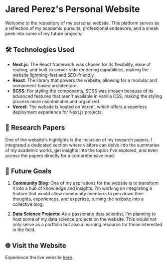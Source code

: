 # Jared Perez's Personal Website

Welcome to the repository of my personal website. This platform serves as a reflection of my academic pursuits, professional endeavors, and a sneak peek into some of my future projects. 

## 🛠️ Technologies Used

- **Next.js**: The React framework was chosen for its flexibility, ease of routing, and built-in server-side rendering capabilities, making the website lightning-fast and SEO-friendly.
- **React**: The library that powers the website, allowing for a modular and component-based architecture.
- **SCSS**: For styling the components, SCSS was chosen because of its advanced features that aren't available in vanilla CSS, making the styling process more maintainable and organized.
- **Vercel**: The website is hosted on Vercel, which offers a seamless deployment experience for Next.js projects.

## 📜 Research Papers

One of the website's highlights is the inclusion of my research papers. I integrated a dedicated section where visitors can delve into the summaries of my academic works, get insights into the topics I've explored, and even access the papers directly for a comprehensive read.

## 🚀 Future Goals

1. **Community Blog**: One of my aspirations for the website is to transform it into a hub of knowledge and insights. I'm working on integrating a feature that would allow community members to pen down their thoughts, experiences, and expertise, turning the website into a collective blog.
  
2. **Data Science Projects**: As a passionate data scientist, I'm planning to host some of my data science projects on the website. This would not only serve as a portfolio but also a learning resource for those interested in the field.

## 🌐 Visit the Website

Experience the live website [here](http://www.jared-perez.com).

